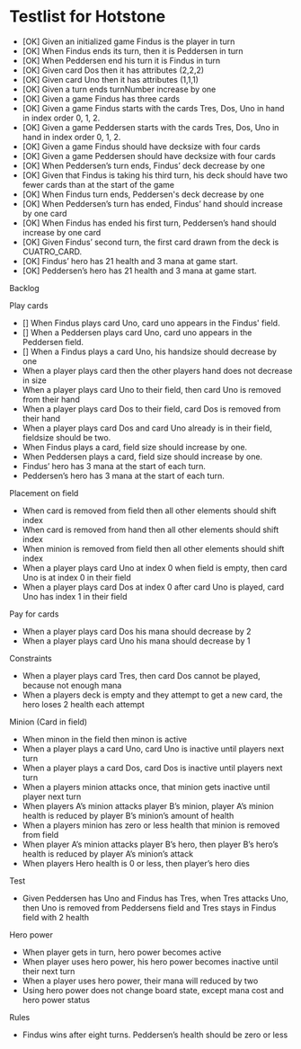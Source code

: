 Testlist for Hotstone
====

* [OK] Given an initialized game Findus is the player in turn
* [OK]  When Findus ends its turn, then it is Peddersen in turn
* [OK]  When Peddersen end his turn it is Findus in turn
* [OK] Given card Dos then it has attributes (2,2,2)
* [OK] Given card Uno then it has attributes (1,1,1)
* [OK] Given a turn ends turnNumber increase by one
* [OK] Given a game Findus has three cards
* [OK] Given a game Findus starts with the cards Tres, Dos, Uno in hand in index order 0, 1, 2.
* [OK] Given a game Peddersen starts with the cards Tres, Dos, Uno in hand in index order 0, 1, 2.
* [OK] Given a game Findus should have decksize with four cards
* [OK] Given a game Peddersen should have decksize with four cards
* [OK] When Peddersen’s turn ends, Findus’ deck decrease by one
* [OK] Given that Findus is taking his third turn, his deck should have two fewer cards than at the start of the game
* [OK] When Findus turn ends, Peddersen's deck decrease by one
* [OK] When Peddersen’s turn has ended, Findus’ hand should increase by one card
* [OK] When Findus has ended his first turn, Peddersen’s hand should increase by one card
* [OK] Given Findus’ second turn, the first card drawn from the deck is CUATRO_CARD.
* [OK] Findus’ hero has 21 health and 3 mana at game start.
* [OK] Peddersen’s hero has 21 health and 3 mana at game start.


Backlog

Play cards
* [] When Findus plays card Uno, card uno appears in the Findus' field.
* [] When a Peddersen plays card Uno, card uno appears in the Peddersen field.
* [] When a Findus plays a card Uno, his handsize should decrease by one
* When a player plays card then the other players hand does not decrease in size
* When a player plays card Uno to their field, then card Uno is removed from their hand
* When a player plays card Dos to their field, card Dos is removed from their hand
* When a player plays card Dos and card Uno already is in their field, fieldsize should be two.
* When Findus plays a card, field size should increase by one.
* When Peddersen plays a card, field size should increase by one.
* Findus’ hero has 3 mana at the start of each turn.
* Peddersen’s hero has 3 mana at the start of each turn.

Placement on field
* When card is removed from field then all other elements should shift index
* When card is removed from hand then all other elements should shift index
* When minion is removed from field then all other elements should shift index
* When a player plays card Uno at index 0 when field is empty, then card Uno is at index 0 in their field
* When a player plays card Dos at index 0 after card Uno is played, card Uno has index 1 in their field

Pay for cards
* When a player plays card Dos his mana should decrease by 2
* When a player plays card Uno his mana should decrease by 1

Constraints
* When a player plays card Tres, then card Dos cannot be played, because not enough mana
* When a players deck is empty and they attempt to get a new card, the hero loses 2 health each attempt

Minion (Card in field)
* When minon in the field then minon is active
* When a player plays a card Uno, card Uno is inactive until players next turn
* When a player plays a card Dos, card Dos is inactive until players next turn
* When a players minion attacks once, that minion gets inactive until player next turn
* When players A’s minion attacks player B’s minion, player A’s minion health is reduced by player B’s minion’s amount of health
* When a players minion has zero or less health that minion is removed from field
* When player A’s minion attacks player B’s hero, then player B’s hero’s health is reduced by player A’s minion’s attack
* When players Hero health is 0 or less, then player’s hero dies

Test
* Given Peddersen has Uno and Findus has Tres, when Tres attacks Uno, then Uno is removed from Peddersens field and Tres stays in Findus field with 2 health

Hero power
* When player gets in turn, hero power becomes active
* When player uses hero power, his hero power becomes inactive until their next turn
* When a player uses hero power, their mana will reduced by two
* Using hero power does not change board state, except mana cost and hero power status

Rules
* Findus wins after eight turns. Peddersen’s health should be zero or less 
